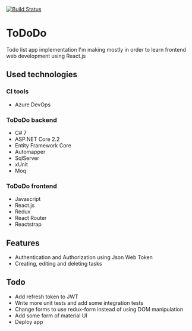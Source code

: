 [![Build Status](https://dev.azure.com/zalewsks7/ToDo/_apis/build/status/szymenn.ToDoDo?branchName=master)](https://dev.azure.com/zalewsks7/ToDo/_build/latest?definitionId=3&branchName=master)
# ToDoDo
Todo list app implementation I'm making mostly in order to learn frontend web development using React.js
## Used technologies
### CI tools 
- Azure DevOps
### ToDoDo backend
- C# 7
- ASP.NET Core 2.2 
- Entity Framework Core
- Automapper
- SqlServer
- xUnit
- Moq
### ToDoDo frontend
- Javascript
- React.js 
- Redux
- React Router
- Reactstrap
## Features
- Authentication and Authorization using Json Web Token
- Creating, editing and deleting tasks
## Todo
- Add refresh token to JWT
- Write more unit tests and add some integration tests
- Change forms to use redux-form instead of using DOM manipulation 
- Add some form of material UI 
- Deploy app 
